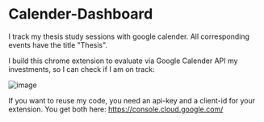 # Calender-Dashboard

I track my thesis study sessions with google calender. All corresponding events have the title "Thesis". 

I build this chrome extension to evaluate via Google Calender API my investments, so I can check if I am on track:

![image](https://user-images.githubusercontent.com/80718816/221688010-ce9e77eb-762b-4564-bfad-0828be53a2bd.png)

If you want to reuse my code, you need an api-key and a client-id for your extension. 
You get both here: https://console.cloud.google.com/
